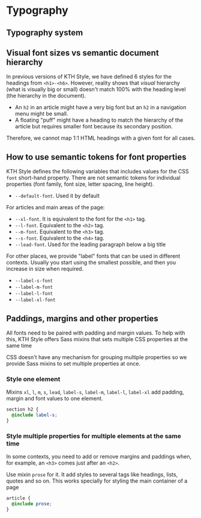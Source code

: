 # Typography

## Typography system

## Visual font sizes vs semantic document hierarchy

In previous versions of KTH Style, we have defined 6 styles for the headings from `<h1>-<h6>`. However, reality shows that _visual_ hierarchy (what is visually big or small) doesn't match 100% with the heading level (the hierarchy in the document).

- An `h2` in an article might have a very big font but an `h2` in a navigation menu might be small.
- A floating "puff" might have a heading to match the hierarchy of the article but requires smaller font because its secondary position.

Therefore, we cannot map 1:1 HTML headings with a given font for all cases.

## How to use semantic tokens for font properties

KTH Style defines the following variables that includes values for the CSS `font` short-hand property. There are not semantic tokens for individual properties (font family, font size, letter spacing, line height).

- `--default-font`. Used it by default

For articles and main areas of the page:

- `--xl-font`. It is equivalent to the font for the `<h1>` tag.
- `--l-font`. Equivalent to the `<h2>` tag.
- `--m-font`. Equivalent to the `<h3>` tag.
- `--s-font`. Equivalent to the `<h4>` tag.
- `--lead-font`. Used for the leading paragraph below a big title

For other places, we provide "label" fonts that can be used in different contexts. Usually you start using the smallest possible, and then you increase in size when required.

- `--label-s-font`
- `--label-m-font`
- `--label-l-font`
- `--label-xl-font`

## Paddings, margins and other properties

All fonts need to be paired with padding and margin values. To help with this, KTH Style offers Sass mixins that sets multiple CSS properties at the same time

CSS doesn't have any mechanism for grouping multiple properties so we provide Sass mixins to set multiple properties at once.

### Style one element

Mixins `xl`, `l`, `m`, `s`, `lead`, `label-s`, `label-m`, `label-l`, `label-xl` add padding, margin and font values to one element.

```scss
section h2 {
  @include label-s;
}
```

### Style multiple properties for multiple elements at the same time

In some contexts, you need to add or remove margins and paddings when, for example, an `<h3>` comes just after an `<h2>`.

Use mixin `prose` for it. It add styles to several tags like headings, lists, quotes and so on. This works specially for styling the main container of a page

```scss
article {
  @include prose;
}
```
